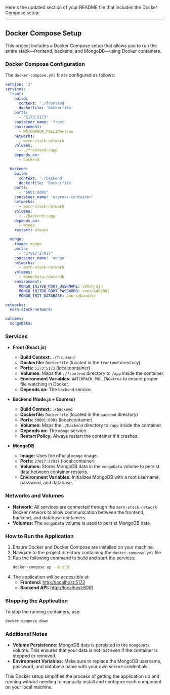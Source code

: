 Here's the updated section of your README file that includes the Docker Compose setup:

---

## Docker Compose Setup

This project includes a Docker Compose setup that allows you to run the entire stack—frontend, backend, and MongoDB—using Docker containers.

### Docker Compose Configuration

The `docker-compose.yml` file is configured as follows:

```yaml
version: '3'
services:
  front:
    build: 
      context: './frontend'
      dockerfile: 'Dockerfile'
    ports:
      - "5173:5173"
    container_name: 'front'
    environment:
      - WATCHPACK_POLLING=true
    networks:
      - mern-stack-network
    volumes:
      - ./frontend:/app
    depends_on:
      - backend  

  backend:   
    build: 
      context: './backend'
      dockerfile: 'Dockerfile' 
    ports:  
      - "6001:6001"
    container_name: 'express-container'  
    networks:
      - mern-stack-network
    volumes:
      - ./backend:/app
    depends_on:
      - mongo
    restart: always

  mongo:  
    image: mongo
    ports:
      - "27017:27017"
    container_name: 'mongo'
    networks:
      - mern-stack-network
    volumes:
      - mongoData:/data/db
    environment:
      MONGO_INITDB_ROOT_USERNAME: vanshjain
      MONGO_INITDB_ROOT_PASSWORD: vansh%402002
      MONGO_INIT_DATABASE: coursebundler

networks:
  mern-stack-network:

volumes:
  mongoData:
```

### Services

- **Front (React.js)**
  - **Build Context:** `./frontend`
  - **Dockerfile:** `Dockerfile` (located in the `frontend` directory)
  - **Ports:** `5173:5173` (local:container)
  - **Volumes:** Maps the `./frontend` directory to `/app` inside the container.
  - **Environment Variables:** `WATCHPACK_POLLING=true` to ensure proper file watching in Docker.
  - **Depends on:** The `backend` service.

- **Backend (Node.js + Express)**
  - **Build Context:** `./backend`
  - **Dockerfile:** `Dockerfile` (located in the `backend` directory)
  - **Ports:** `60001:6001` (local:container)
  - **Volumes:** Maps the `./backend` directory to `/app` inside the container.
  - **Depends on:** The `mongo` service.
  - **Restart Policy:** Always restart the container if it crashes.

- **MongoDB**
  - **Image:** Uses the official `mongo` image.
  - **Ports:** `27017:27017` (local:container)
  - **Volumes:** Stores MongoDB data in the `mongoData` volume to persist data between container restarts.
  - **Environment Variables:** Initializes MongoDB with a root username, password, and database.

### Networks and Volumes

- **Network:** All services are connected through the `mern-stack-network` Docker network to allow communication between the frontend, backend, and database containers.
- **Volumes:** The `mongoData` volume is used to persist MongoDB data.

### How to Run the Application

1. Ensure Docker and Docker Compose are installed on your machine.
2. Navigate to the project directory containing the `docker-compose.yml` file.
3. Run the following command to build and start the services:
   ```bash
   docker-compose up --build
   ```
4. The application will be accessible at:
   - **Frontend:** [http://localhost:5173](http://localhost:5173)
   - **Backend API:** [http://localhost:6001](http://localhost:6001)

### Stopping the Application

To stop the running containers, use:
```bash
docker-compose down
```

### Additional Notes

- **Volume Persistence:** MongoDB data is persisted in the `mongoData` volume. This ensures that your data is not lost even if the container is stopped or removed.
- **Environment Variables:** Make sure to replace the MongoDB username, password, and database name with your own secure credentials.

This Docker setup simplifies the process of getting the application up and running without needing to manually install and configure each component on your local machine.

